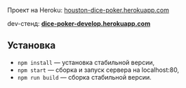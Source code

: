Проект на Heroku: [houston-dice-poker.herokuapp.com](https://houston-dice-poker.herokuapp.com/)

dev-стенд: [**dice-poker-develop.herokuapp.com**](https://dice-poker-develop.herokuapp.com/)

## Установка

- `npm install` — установка стабильной версии,
- `npm start` — сборка и запуск сервера на localhost:80,
- `npm run build` — сборка стабильной версии.
